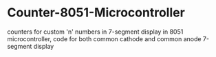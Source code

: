 # Counter-8051-Microcontroller
counters for custom 'n' numbers in 7-segment display in 8051 microcontroller, code for both common cathode and common anode 7-segment display
